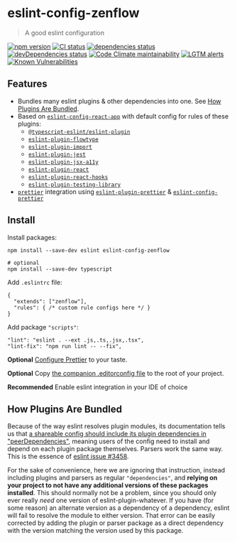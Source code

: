 # eslint-config-zenflow

> A good eslint configuration

[![npm version](https://img.shields.io/npm/v/eslint-config-zenflow)](http://npmjs.com/package/eslint-config-zenflow)
[![CI status](https://img.shields.io/github/workflow/status/zenflow/eslint-config-zenflow/CI?logo=GitHub&label=CI)](https://github.com/zenflow/eslint-config-zenflow/actions?query=branch%3Amaster)
[![dependencies status](https://img.shields.io/david/zenflow/eslint-config-zenflow)](https://david-dm.org/zenflow/eslint-config-zenflow)
[![devDependencies status](https://img.shields.io/david/dev/zenflow/eslint-config-zenflow)](https://david-dm.org/zenflow/eslint-config-zenflow?type=dev)
[![Code Climate maintainability](https://img.shields.io/codeclimate/maintainability-percentage/zenflow/eslint-config-zenflow?logo=Code%20Climate)](https://codeclimate.com/github/zenflow/eslint-config-zenflow)
[![LGTM alerts](https://img.shields.io/lgtm/alerts/github/zenflow/eslint-config-zenflow?logo=lgtm)](https://lgtm.com/projects/g/zenflow/eslint-config-zenflow/)
[![Known Vulnerabilities](https://snyk.io/test/github/zenflow/eslint-config-zenflow/badge.svg?targetFile=package.json)](https://snyk.io/test/github/zenflow/eslint-config-zenflow?targetFile=package.json)

## Features

- Bundles many eslint plugins & other dependencies into one.
  See [How Plugins Are Bundled](#how-plugins-are-bundled).
- Based on [`eslint-config-react-app`](https://github.com/facebook/create-react-app/tree/master/packages/eslint-config-react-app)
  with default config for rules of these plugins:
  - [`@typescript-eslint/eslint-plugin`](https://www.npmjs.com/package/@typescript-eslint/eslint-plugin)
  - [`eslint-plugin-flowtype`](https://www.npmjs.com/package/eslint-plugin-flowtype)
  - [`eslint-plugin-import`](https://www.npmjs.com/package/eslint-plugin-import)
  - [`eslint-plugin-jest`](https://www.npmjs.com/package/eslint-plugin-jest)
  - [`eslint-plugin-jsx-a11y`](https://www.npmjs.com/package/eslint-plugin-jsx-a11y)
  - [`eslint-plugin-react`](https://www.npmjs.com/package/eslint-plugin-react)
  - [`eslint-plugin-react-hooks`](https://www.npmjs.com/package/eslint-plugin-react-hooks)
  - [`eslint-plugin-testing-library`](https://www.npmjs.com/package/eslint-plugin-testing-library)
- [`prettier`](https://www.npmjs.com/package/prettier) integration using
  [`eslint-plugin-prettier`](https://www.npmjs.com/package/eslint-plugin-prettier) &
  [`eslint-config-prettier`](https://www.npmjs.com/package/eslint-config-prettier)

## Install

Install packages:

```shell
npm install --save-dev eslint eslint-config-zenflow

# optional
npm install --save-dev typescript
```

Add `.eslintrc` file:

```json5
{
  "extends": ["zenflow"],
  "rules": { /* custom rule configs here */ }
}
```

Add package `"scripts"`:

```
"lint": "eslint . --ext .js,.ts,.jsx,.tsx",
"lint-fix": "npm run lint -- --fix",
```

**Optional** [Configure Prettier](https://prettier.io/docs/en/configuration.html) to your taste.

**Optional** Copy [the companion .editorconfig file](./.editorconfig) to the root of your project.

**Recommended** Enable eslint integration in your IDE of choice

## How Plugins Are Bundled

Because of the way eslint resolves plugin modules,
its documentation tells us that [a shareable config should include its plugin dependencies in "peerDependencies"](https://eslint.org/docs/developer-guide/shareable-configs.html#publishing-a-shareable-config),
meaning users of the config need to install and depend on each plugin package themselves.
Parsers work the same way.
This is the essence of [eslint issue #3458](https://github.com/eslint/eslint/issues/3458).

For the sake of convenience, here we are ignoring that instruction,
instead including plugins and parsers as regular `"dependencies"`,
and **relying on your project to not have any additional versions of these packages installed**.
This should normally not be a problem, since you should only ever really *need* one version of eslint-plugin-whatever.
If you have (for some reason) an alternate version as a dependency of a dependency, eslint will fail to resolve the module to either version.
That error can be easily corrected by adding the plugin or parser package as a direct dependency with the version matching the version used by this package.
